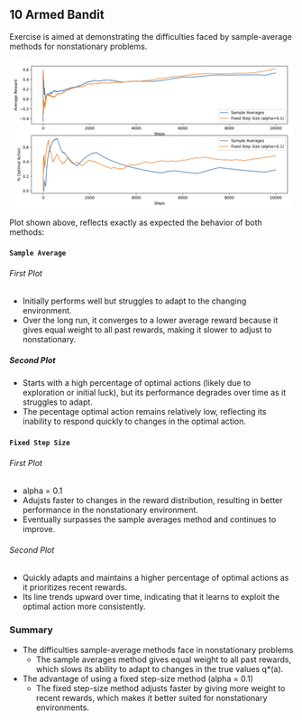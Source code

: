 ## 10 Armed Bandit
Exercise is aimed at demonstrating the difficulties faced by sample-average methods for nonstationary problems.

![exercise2.5](../visual_aid/10_armed.png)

Plot shown above, reflects exactly as expected the behavior of both methods:

#### `Sample Average`

###### First Plot
- Initially performs well but struggles to adapt to the changing environment.
- Over the long run, it converges to a lower average reward because it gives equal weight to all past rewards, making it slower to adjust to nonstationary.

##### Second Plot
- Starts with a high percentage of optimal actions (likely due to exploration or initial luck), but its performance degrades over time as it struggles to adapt.
- The pecentage optimal action remains relatively low, reflecting its inability to respond quickly to changes in the optimal action.

#### `Fixed Step Size`

###### First Plot
- alpha = 0.1
- Adujsts faster to changes in the reward distribution, resulting in better performance in the nonstationary environment.
- Eventually surpasses the sample averages method and continues to improve.

###### Second Plot
- Quickly adapts and maintains a higher percentage of optimal actions as it prioritizes recent rewards.
- Its line trends upward over time, indicating that it learns to exploit the optimal action more consistently.

### Summary
- The difficulties sample-average methods face in nonstationary problems
    - The sample averages method gives equal weight to all past rewards, which slows its ability to adapt to changes in the true values q*(a).
- The advantage of using a fixed step-size method (alpha = 0.1)
    - The fixed step-size method adjusts faster by giving more weight to recent rewards, which makes it better suited for nonstationary environments.

